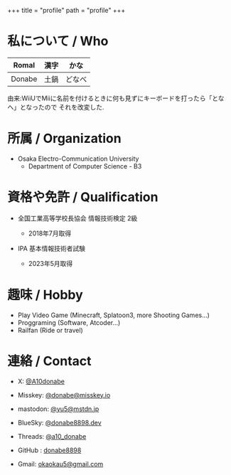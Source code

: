+++
title = "profile"
path = "profile"
+++

# 私について / Who

|Romal|漢字|かな|
|:-:|:--:|:--:|
|Donabe|土鍋|どなべ|

由来:WiiUでMiiに名前を付けるときに何も見ずにキーボードを打ったら「となへ」となったので
それを改変した.

# 所属 / Organization

- Osaka Electro-Communication University
    - Department of Computer Science - B3
# 資格や免許 / Qualification

- 全国工業高等学校長協会 情報技術検定 2級
    - 2018年7月取得

- IPA 基本情報技術者試験
    - 2023年5月取得


# 趣味 / Hobby

- Play Video Game (Minecraft, Splatoon3, more Shooting Games...)
- Proggraming (Software, Atcoder...)
- Railfan (Ride or travel)

# 連絡 / Contact

- X: [@A10donabe](https://twitter.com/A10donabe)

- Misskey: [@donabe@misskey.io](https://misskey.io/@donabe)

- mastodon: [@yu5@mstdn.jp](https://mstdn.jp/@yu5)

- BlueSky: [@donabe8898.dev](https://bsky.app/profile/donabe8898.dev)

- Threads: [@a10_donabe](https://www.threads.net/@a10_donabe)

- GitHub : [donabe8898](https://github.com/donabe8898)

- Gmail: [okaokau5@gmail.com](okaokau5@gmail.com)


